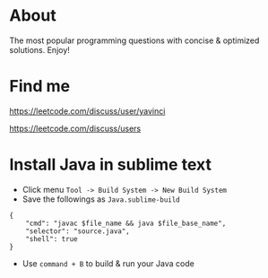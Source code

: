 # About

The most popular programming questions with concise & optimized solutions. Enjoy!

# Find me

https://leetcode.com/discuss/user/yavinci

https://leetcode.com/discuss/users

# Install Java in sublime text

* Click menu `Tool -> Build System -> New Build System`
* Save the followings as `Java.sublime-build`
```
{
	"cmd": "javac $file_name && java $file_base_name", 
	"selector": "source.java", 
	"shell": true 
}
```
* Use `command + B` to build & run your Java code

